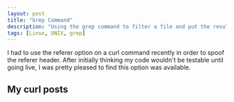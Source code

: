 ```yaml
---
layout: post
title: "Grep Command"
description: "Using the grep command to filter a file and put the results in a new file"
tags: [Linux, UNIX, grep]
---
```


I had to use the referer option on a curl command recently in order to spoof the referer header.
After initially thinking my code wouldn't be testable until going live, I was pretty pleased 
to find this option was available.

## My curl posts

